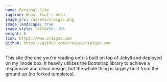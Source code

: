 ```yaml
---
name: Personal Site
tagline: Whoa, that's meta.
image_src: /assets/craigsc.png
image_landscape: true
image_style: left&#58;-19%
weight: 0
link: https://www.craigsc.com
github: https://github.com/craigsc/craigsc.com
---
```

This site (the one you're reading on!) is built on top of Jekyll and deployed on my linode box. It heavily utilizes the Bootstrap library to achieve a responsive and clean design, but the whole thing is largely built from the ground up (no forked templates).

